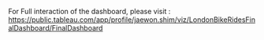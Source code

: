 For Full interaction of the dashboard, please visit : 
https://public.tableau.com/app/profile/jaewon.shim/viz/LondonBikeRidesFinalDashboard/FinalDashboard
